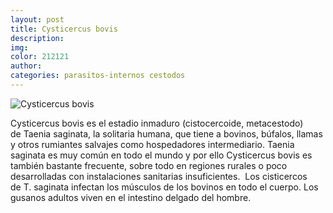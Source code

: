 ```yaml
---
layout: post
title: Cysticercus bovis
description:
img:
color: 212121
author:
categories: parasitos-internos cestodos
---
```

![Cysticercus bovis]({{site.baseurl}}/images/image24.png)

Cysticercus bovis es el estadio inmaduro (cistocercoide, metacestodo) de Taenia saginata, la solitaria humana, que tiene a bovinos, búfalos, llamas y otros rumiantes salvajes como hospedadores intermediario.
Taenia saginata es muy común en todo el mundo y por ello Cysticercus bovis es también bastante frecuente, sobre todo en regiones rurales o poco desarrolladas con instalaciones sanitarias insuficientes. 
Los cisticercos de T. saginata infectan los músculos de los bovinos en todo el cuerpo. Los gusanos adultos viven en el intestino delgado del hombre.
